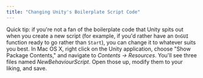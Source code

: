 ```yaml
---
title: "Changing Unity's Boilerplate Script Code"
---
```


Quick tip: if you're not a fan of the boilerplate code that Unity spits out when you create a new script (for example, if you'd rather have an `OnGUI` function ready to go rather than `Start`), you can change it to whatever suits you best. In Mac OS X, right click on the Unity application, choose "Show Package Contents," and navigate to *Contents → Resources*. You'll see three files named *NewBehaviourScript*. Open those up, modify them to your liking, and save.
